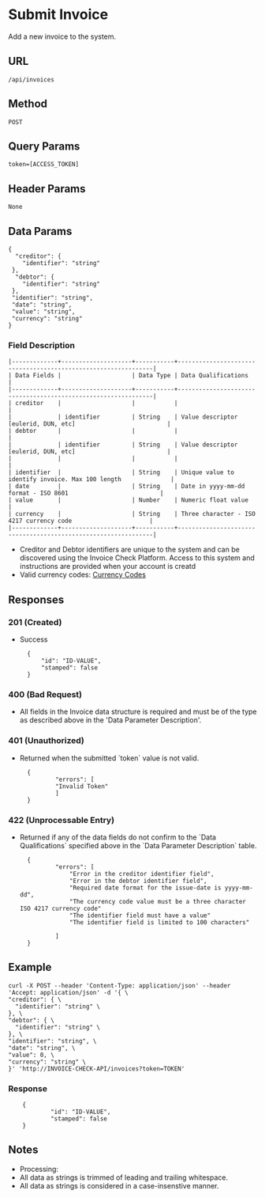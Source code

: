 # Submit Invoice

Add a new invoice to the system.

## URL

    /api/invoices

## Method

    POST

## Query Params

    token=[ACCESS_TOKEN]

## Header Params

    None

## Data Params

    {
      "creditor": {
        "identifier": "string"
     },
      "debtor": {
        "identifier": "string"
     },
     "identifier": "string",
     "date": "string",
     "value": "string",
     "currency": "string"
    }


### Field Description


    |-------------+--------------------+-----------+---------------------------------------------------------------|
    | Data Fields |                    | Data Type | Data Qualifications                                           |
    |-------------+--------------------+-----------+---------------------------------------------------------------|
    | creditor    |                    |           |                                                               |
    |             | identifier         | String    | Value descriptor [eulerid, DUN, etc]                          |
    | debtor      |                    |           |                                                               |
    |             | identifier         | String    | Value descriptor [eulerid, DUN, etc]                          |
    |             |                    |           |                                                               |
    | identifier  |                    | String    | Unique value to identify invoice. Max 100 length              |
    | date        |                    | String    | Date in yyyy-mm-dd format - ISO 8601                          |
    | value       |                    | Number    | Numeric float value                                           |
    | currency    |                    | String    | Three character - ISO 4217 currency code                      |
    |-------------+--------------------+-----------+---------------------------------------------------------------|


- Creditor and Debtor identifiers are unique to the system and can be discovered using the Invoice Check Platform. Access to this system and instructions are provided when your account is creatd
- Valid currency codes: [Currency Codes](currency-codes)



## Responses
### 201 (Created)

- Success

        {
            "id": "ID-VALUE",
            "stamped": false
        }

### 400 (Bad Request)
 
- All fields in the Invoice data structure is required and must be of the type as described above in the 'Data Parameter Description'.


### 401 (Unauthorized)

- Returned when the submitted \`token\` value is not valid.

        {
                "errors": [
                "Invalid Token"
                ]
        }


### 422 (Unprocessable Entry)

- Returned if any of the data fields do not confirm to the \`Data Qualifications\` specified above in the \`Data Parameter Description\` table.

        {
                "errors": [
                    "Error in the creditor identifier field",
                    "Error in the debtor identifier field",
                    "Required date format for the issue-date is yyyy-mm-dd",
                    "The currency code value must be a three character ISO 4217 currency code"
                    "The identifier field must have a value"
                    "The identifier field is limited to 100 characters"

                ]
        }


## Example

    curl -X POST --header 'Content-Type: application/json' --header 'Accept: application/json' -d '{ \ 
    "creditor": { \ 
      "identifier": "string" \ 
    }, \ 
    "debtor": { \ 
      "identifier": "string" \ 
    }, \ 
    "identifier": "string", \ 
    "date": "string", \ 
    "value": 0, \ 
    "currency": "string" \ 
    }' 'http://INVOICE-CHECK-API/invoices?token=TOKEN'

### Response

        {
                "id": "ID-VALUE",
                "stamped": false
        }

## Notes

-   Processing:
-   All data as strings is trimmed of leading and trailing whitespace.
-   All data as strings is considered in a case-insenstive manner.





